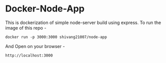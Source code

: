 # Docker-Node-App
This is dockerization of simple node-server build using express.
To run the image of this repo -
```
docker run -p 3000:3000 shivang21007/node-app
```
And Open on your browser -
```
http://localhost:3000
```